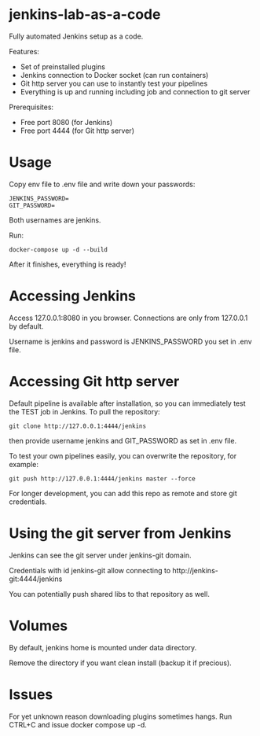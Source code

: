 # jenkins-lab-as-a-code

Fully automated Jenkins setup as a code.

Features:
- Set of preinstalled plugins
- Jenkins connection to Docker socket (can run containers)
- Git http server you can use to instantly test your pipelines
- Everything is up and running including job and connection to git server

Prerequisites:
- Free port 8080 (for Jenkins)
- Free port 4444 (for Git http server)

# Usage

Copy env file to .env file and write down your passwords:
```
JENKINS_PASSWORD=
GIT_PASSWORD=
```

Both usernames are jenkins.

Run:
```
docker-compose up -d --build
```

After it finishes, everything is ready!

# Accessing Jenkins

Access 127.0.0.1:8080 in you browser. Connections are only from 127.0.0.1 by default.

Username is jenkins and password is JENKINS_PASSWORD you set in .env file.

# Accessing Git http server

Default pipeline is available after installation, so you can immediately test the TEST job in Jenkins.
To pull the repository:
```
git clone http://127.0.0.1:4444/jenkins
```
then provide username jenkins and GIT_PASSWORD as set in .env file.

To test your own pipelines easily, you can overwrite the repository, for example:
```
git push http://127.0.0.1:4444/jenkins master --force
```

For longer development, you can add this repo as remote and store git credentials.

# Using the git server from Jenkins
Jenkins can see the git server under jenkins-git domain.

Credentials with id jenkins-git allow connecting to http://jenkins-git:4444/jenkins

You can potentially push shared libs to that repository as well.

# Volumes

By default, jenkins home is mounted under data directory.

Remove the directory if you want clean install (backup it if precious).

# Issues

For yet unknown reason downloading plugins sometimes hangs. Run CTRL+C and issue docker compose up -d.
